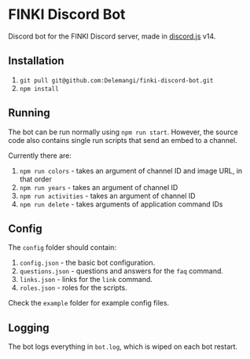 # FINKI Discord Bot

Discord bot for the FINKI Discord server, made in [discord.js](https://github.com/discordjs/discord.js) v14.

## Installation

1. `git pull git@github.com:Delemangi/finki-discord-bot.git`
2. `npm install`

## Running

The bot can be run normally using `npm run start`. However, the source code also contains single run scripts that send an embed to a channel.

Currently there are:

1. `npm run colors` - takes an argument of channel ID and image URL, in that order
2. `npm run years` - takes an argument of channel ID
3. `npm run activities` - takes an argument of channel ID
4. `npm run delete` - takes arguments of application command IDs

## Config

The `config` folder should contain:

1. `config.json` - the basic bot configuration.
2. `questions.json` - questions and answers for the `faq` command.
3. `links.json` - links for the `link` command.
4. `roles.json` - roles for the scripts.

Check the `example` folder for example config files.

## Logging

The bot logs everything in `bot.log`, which is wiped on each bot restart.
